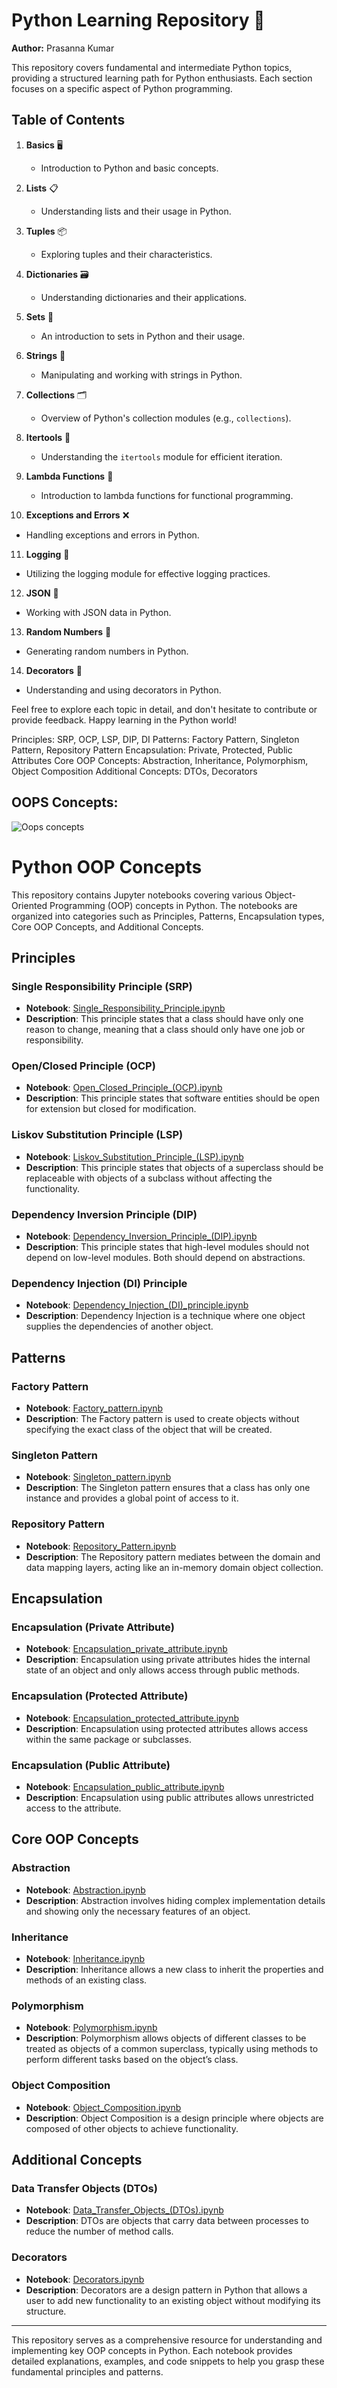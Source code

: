 # Python Learning Repository 🐍

**Author:** Prasanna Kumar

This repository covers fundamental and intermediate Python topics, providing a structured learning path for Python enthusiasts. Each section focuses on a specific aspect of Python programming.

## Table of Contents

1. **Basics** 🖥️
   - Introduction to Python and basic concepts.
  
2. **Lists** 📋
   - Understanding lists and their usage in Python.

3. **Tuples** 📦
   - Exploring tuples and their characteristics.

4. **Dictionaries** 🗃️
   - Understanding dictionaries and their applications.
  
5. **Sets** 🧮
   - An introduction to sets in Python and their usage.

6. **Strings** 📝
   - Manipulating and working with strings in Python.

7. **Collections** 🗂️
   - Overview of Python's collection modules (e.g., `collections`).

8. **Itertools** 🔁
   - Understanding the `itertools` module for efficient iteration.

9. **Lambda Functions** 💼
   - Introduction to lambda functions for functional programming.

10. **Exceptions and Errors** ❌
   - Handling exceptions and errors in Python.

11. **Logging** 📜
   - Utilizing the logging module for effective logging practices.

12. **JSON** 🧾
   - Working with JSON data in Python.

13. **Random Numbers** 🎲
   - Generating random numbers in Python.

14. **Decorators** 🎨
   - Understanding and using decorators in Python.

Feel free to explore each topic in detail, and don't hesitate to contribute or provide feedback. Happy learning in the Python world!


Principles:
SRP, OCP, LSP, DIP, DI
Patterns:
Factory Pattern, Singleton Pattern, Repository Pattern
Encapsulation:
Private, Protected, Public Attributes
Core OOP Concepts:
Abstraction, Inheritance, Polymorphism, Object Composition
Additional Concepts:
DTOs, Decorators

## OOPS Concepts:

![Oops concepts](Oops_concepts.png)

# Python OOP Concepts

This repository contains Jupyter notebooks covering various Object-Oriented Programming (OOP) concepts in Python. The notebooks are organized into categories such as Principles, Patterns, Encapsulation types, Core OOP Concepts, and Additional Concepts.

## Principles

### Single Responsibility Principle (SRP)
- **Notebook**: [Single_Responsibility_Principle.ipynb](Python_oops_concepts/Single_Responsibility_Principle.ipynb)
- **Description**: This principle states that a class should have only one reason to change, meaning that a class should only have one job or responsibility.

### Open/Closed Principle (OCP)
- **Notebook**: [Open_Closed_Principle_(OCP).ipynb](Python_oops_concepts/Open_Closed_Principle_(OCP).ipynb)
- **Description**: This principle states that software entities should be open for extension but closed for modification.

### Liskov Substitution Principle (LSP)
- **Notebook**: [Liskov_Substitution_Principle_(LSP).ipynb](Python_oops_concepts/Liskov_Substitution_Principle_(LSP).ipynb)
- **Description**: This principle states that objects of a superclass should be replaceable with objects of a subclass without affecting the functionality.

### Dependency Inversion Principle (DIP)
- **Notebook**: [Dependency_Inversion_Principle_(DIP).ipynb](Python_oops_concepts/Dependency_Inversion_Principle_(DIP).ipynb)
- **Description**: This principle states that high-level modules should not depend on low-level modules. Both should depend on abstractions.

### Dependency Injection (DI) Principle
- **Notebook**: [Dependency_Injection_(DI)_principle.ipynb](Python_oops_concepts/Dependency_Injection_Principle(DI).ipynb)
- **Description**: Dependency Injection is a technique where one object supplies the dependencies of another object.

## Patterns

### Factory Pattern
- **Notebook**: [Factory_pattern.ipynb](Python_oops_concepts/Factory_pattern.ipynb)
- **Description**: The Factory pattern is used to create objects without specifying the exact class of the object that will be created.

### Singleton Pattern
- **Notebook**: [Singleton_pattern.ipynb](Python_oops_concepts/Singleton_pattern.ipynb)
- **Description**: The Singleton pattern ensures that a class has only one instance and provides a global point of access to it.

### Repository Pattern
- **Notebook**: [Repository_Pattern.ipynb](Python_oops_concepts/Repository_Pattern.ipynb)
- **Description**: The Repository pattern mediates between the domain and data mapping layers, acting like an in-memory domain object collection.

## Encapsulation

### Encapsulation (Private Attribute)
- **Notebook**: [Encapsulation_private_attribute.ipynb](Python_oops_concepts/Encapsulation_private_attribute.ipynb)
- **Description**: Encapsulation using private attributes hides the internal state of an object and only allows access through public methods.

### Encapsulation (Protected Attribute)
- **Notebook**: [Encapsulation_protected_attribute.ipynb](Python_oops_concepts/Encapsulation_protected_attribute.ipynb)
- **Description**: Encapsulation using protected attributes allows access within the same package or subclasses.

### Encapsulation (Public Attribute)
- **Notebook**: [Encapsulation_public_attribute.ipynb](Python_oops_concepts/Encapsulation_public_attribute.ipynb)
- **Description**: Encapsulation using public attributes allows unrestricted access to the attribute.

## Core OOP Concepts

### Abstraction
- **Notebook**: [Abstraction.ipynb](Python_oops_concepts/Abstraction.ipynb)
- **Description**: Abstraction involves hiding complex implementation details and showing only the necessary features of an object.

### Inheritance
- **Notebook**: [Inheritance.ipynb](Python_oops_concepts/Inheritance.ipynb)
- **Description**: Inheritance allows a new class to inherit the properties and methods of an existing class.

### Polymorphism
- **Notebook**: [Polymorphism.ipynb](Python_oops_concepts/Polymorphism.ipynb)
- **Description**: Polymorphism allows objects of different classes to be treated as objects of a common superclass, typically using methods to perform different tasks based on the object’s class.

### Object Composition
- **Notebook**: [Object_Composition.ipynb](Python_oops_concepts/Object_Composition.ipynb)
- **Description**: Object Composition is a design principle where objects are composed of other objects to achieve functionality.

## Additional Concepts

### Data Transfer Objects (DTOs)
- **Notebook**: [Data_Transfer_Objects_(DTOs).ipynb](Python_oops_concepts/Data_Transfer_Objects_(DTOs).ipynb)
- **Description**: DTOs are objects that carry data between processes to reduce the number of method calls.

### Decorators
- **Notebook**: [Decorators.ipynb](Python_oops_concepts/Decorators.ipynb)
- **Description**: Decorators are a design pattern in Python that allows a user to add new functionality to an existing object without modifying its structure.

---

This repository serves as a comprehensive resource for understanding and implementing key OOP concepts in Python. Each notebook provides detailed explanations, examples, and code snippets to help you grasp these fundamental principles and patterns.
